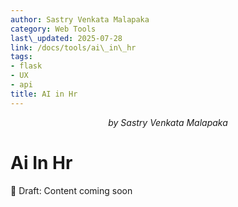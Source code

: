 ```yaml
---
author: Sastry Venkata Malapaka
category: Web Tools
last\_updated: 2025-07-28
link: /docs/tools/ai\_in\_hr
tags:
- flask
- UX
- api
title: AI in Hr
---
```


<p style="text-align:center;"><em>by Sastry Venkata Malapaka</em></p>



# Ai In Hr

🚧  Draft: Content coming soon 